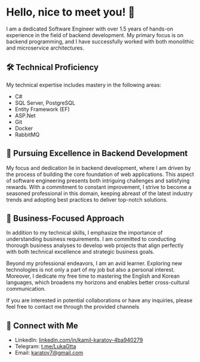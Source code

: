 # Hello, nice to meet you! 👋

I am a dedicated Software Engineer with over 1.5 years of hands-on experience in the field of backend development. My primary focus is on backend programming, and I have successfully worked with both monolithic and microservice architectures.

## 🛠 Technical Proficiency
My technical expertise includes mastery in the following areas:
- C#
- SQL Server, PostgreSQL
- Entity Framework (EF)
- ASP.Net
- Git
- Docker
- RabbitMQ

## 🌱 Pursuing Excellence in Backend Development
My focus and dedication lie in backend development, where I am driven by the process of building the core foundation of web applications. This aspect of software engineering presents both intriguing challenges and satisfying rewards. With a commitment to constant improvement, I strive to become a seasoned professional in this domain, keeping abreast of the latest industry trends and adopting best practices to deliver top-notch solutions.

## 💼 Business-Focused Approach
In addition to my technical skills, I emphasize the importance of understanding business requirements. I am committed to conducting thorough business analyses to develop web projects that align perfectly with both technical excellence and strategic business goals.

Beyond my professional endeavors, I am an avid learner. Exploring new technologies is not only a part of my job but also a personal interest. Moreover, I dedicate my free time to mastering the English and Korean languages, which broadens my horizons and enables better cross-cultural communication.

If you are interested in potential collaborations or have any inquiries, please feel free to contact me through the provided channels

## 🔗 Connect with Me
- LinkedIn: [linkedin.com/in/kamil-karatov-4ba940279](https://www.linkedin.com/in/kamil-karatov-4ba940279/)
- Telegram: [t.me/LukaGtta](https://t.me/LukaGtta)
- Email: karatov7@gmail.com
